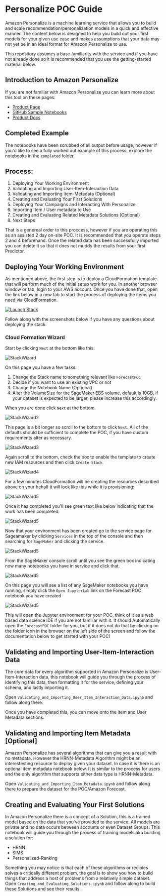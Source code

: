 # Personalize POC Guide

Amazon Personalize is a machine learning service that allows you to build and scale recommendation/personalization models in a quick and effective manner. The content below is designed to help you build out your first models for your given use case and makes assumptions that your data may not yet be in an ideal format for Amazon Personalize to use.

This repository assumes a base familiarity with the service and if you have not already done so it is recommended that you use the getting-started material below.

## Introduction to Amazon Personalize

If you are not familiar with Amazon Personalize you can learn more about this tool on these pages:

* [Product Page](https://aws.amazon.com/personalize/)
* [GitHub Sample Notebooks](https://github.com/aws-samples/amazon-personalize-samples)
* [Product Docs](https://docs.aws.amazon.com/personalize/latest/dg/what-is-personalize.html)

## Completed Example

The notebooks have been scrubbed of all output before usage, however if you'd like to see a fully worked out example of this process, explore the notebooks in the `completed` folder.

## Process:

1. Deploying Your Working Environment
1. Validating and Importing User-Item-Interaction Data
1. Validating and Importing Item-Metadata (Optional)
1. Creating and Evaluating Your First Solutions
1. Deploying Your Campaigns and Interacting With Personalize
1. Importing Item / User metadata to Use
1. Creating and Evaluating Related Metadata Solutions (Optional)
1. Next Steps

That is a genereal order to this proccess, however if you are operating this as an assisted 2 day on-site POC. It is recommended that you operate steps 2 and 4 beforehand. Once the related data has been successfully imported you can delete it so that it does not muddy the results from your first Predictor.


## Deploying Your Working Environment

As mentioned above, the first step is to deploy a CloudFormation template that will perform much of the initial setup work for you. In another browser window or tab, login to your AWS account. Once you have done that, open the link below in a new tab to start the process of deploying the items you need via CloudFormation.

[![Launch Stack](https://s3.amazonaws.com/cloudformation-examples/cloudformation-launch-stack.png)](https://console.aws.amazon.com/cloudformation/home#/stacks/new?stackName=ForecastDemo&templateURL=https://chriskingpartnershare.s3.amazonaws.com/ForecastPOC.yaml)

Follow along with the screenshots below if you have any questions about deploying the stack.

### Cloud Formation Wizard

Start by clicking `Next` at the bottom like this:

![StackWizard](static/imgs/img1.png)

On this page you have a few tasks:

1. Change the Stack name to something relevant like `ForecastPOC`
2. Decide if you want to use an existing VPC or not
3. Change the Notebook Name (Optional)
4. Alter the VolumeSize for the SageMaker EBS volume, default is 10GB, if your dataset is expected to be larger, please increase this accordingly.


When you are done click `Next` at the bottom.

![StackWizard2](static/imgs/img2.png)

This page is a bit longer so scroll to the bottom to click `Next`. All of the defaults should be sufficient to complete the POC, if you have custom requirements alter as necessary.

![StackWizard3](static/imgs/img3.png)


Again scroll to the bottom, check the box to enable the template to create new IAM resources and then click `Create Stack`.

![StackWizard4](static/imgs/img4.png)

For a few minutes CloudFormation will be creating the resources described above on your behalf it will look like this while it is provisioning:

![StackWizard5](static/imgs/img5.png)

Once it has completed you'll see green text like below indicating that the work has been completed:

![StackWizard5](static/imgs/img6.png)

Now that your environment has been created go to the service page for Sageamaker by clicking `Services` in the top of the console and then searching for `SageMaker` and clicking the service.


![StackWizard5](static/imgs/img7.png)

From the SageMaker console scroll until you see the green box indicating now many notebooks you have in service and click that.

![StackWizard5](static/imgs/img8.png)

On this page you will see a list of any SageMaker notebooks you have running, simply click the `Open JupyterLab` link on the Forecast POC notebook you have created

![StackWizard5](static/imgs/img9.png)

This will open the Jupyter environment for your POC, think of it as a web based data science IDE if you are not familiar with it. It should Automatically open the `ForecastPOC` folder for you, but if it does not do that by clicking on the folder icon in the browser on the left side of the screen and follow the documentation below to get started with your POC!



## Validating and Importing User-Item-Interaction Data

The core data for every algorithm supported in Amazon Personalize is User-Item-Interaction data, this notebook will guide you through the process of identifying this data, then formatting it for the service, defining your schema, and lastly importing it. 

Open `Validating_and_Importing_User_Item_Interaction_Data.ipynb` and follow along there.

Once you have completed this, you can move onto the Item and User Metadata sections.

## Validating and Importing Item Metadata [Optional]

Amazon Personalize has several algorithms that can give you a result with no metadata. However the HRNN-Metadata Algorithm might be an interestesting resource to deploy given your dataset. In case it is there is an optional item metadata notebook below. It is similar to the process for users and the only algorithm that supports either data type is HRNN-Metadata.

Open `Validating_and_Importing_Item_Metadata.ipynb` and follow along there to prepare the dataset for the POC/Amazon Forecast.

## Creating and Evaluating Your First Solutions

In Amazon Personalize there is a concept of a Solution, this is a trained model based on the data that you've provided to the service. All models are private and no data occurs between accounts or even Dataset Groups. This notebook will guide you through the process of training models aka building a solution for:

* HRNN
* SIMS
* Personalized-Ranking

Something you may notice is that each of these algorithms or recipies solves a critically different problem, the goal is to show you how to build things that address a host of problems from a relatively simple dataset.
Open `Creating_and_Evaluating_Solutions.ipynb` and follow along to build these Solutions and see their results.
